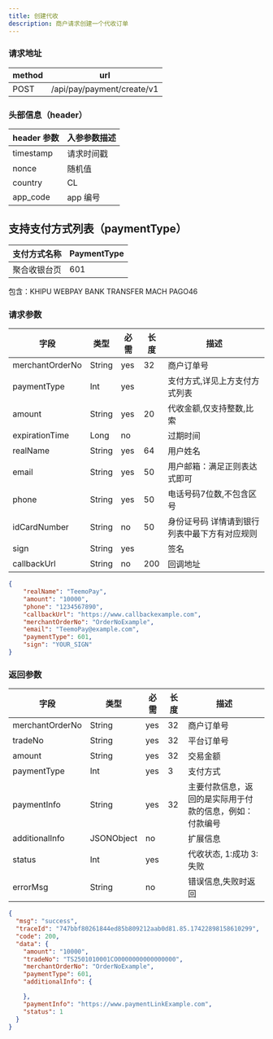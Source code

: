 ```yaml
---
title: 创建代收
description: 商户请求创建一个代收订单
---
```


### 请求地址

| method | url                        |
| ------ | -------------------------- |
| POST   | /api/pay/payment/create/v1 |

### 头部信息（header）

| header 参数 | 入参参数描述 |
| ----------- |--------|
| timestamp   | 请求时间戳  |
| nonce       | 随机值    |
| country     | CL     |
| app_code    | app 编号 |

## 支持支付方式列表（paymentType）

| 支付方式名称 | PaymentType |
|--------|-------------|
| 聚合收银台页 | 601         |

包含：KHIPU
     WEBPAY
     BANK TRANSFER
     MACH
     PAGO46

 

### 请求参数

| 字段            | 类型   | 必需  | 长度  | 描述                      |
| --------------- | ------ |-----|-----|-------------------------|
| merchantOrderNo | String | yes | 32  | 商户订单号                   |
| paymentType     | Int    | yes |     | 支付方式,详见上方支付方式列表         |
| amount          | String | yes | 20  | 代收金额,仅支持整数,比索           |
| expirationTime  | Long   | no  |     | 过期时间                    |
| realName        | String | yes | 64  | 用户姓名                    |
| email           | String | yes | 50  | 用户邮箱：满足正则表达式即可          |
| phone           | String | yes | 50  | 电话号码7位数,不包含区号           |
| idCardNumber    | String | no  | 50  | 身份证号码 详情请到银行列表中最下方有对应规则 |
| sign            | String | yes |     | 签名                      |
| callbackUrl     | String | no  | 200 | 回调地址                    |

```json title="请求示例"
{
    "realName": "TeemoPay",
    "amount": "10000",
    "phone": "1234567890",
    "callbackUrl": "https://www.callbackexample.com",
    "merchantOrderNo": "OrderNoExample",
    "email": "TeemoPay@example.com",
    "paymentType": 601,
    "sign": "YOUR_SIGN"
}
```

### 返回参数

| 字段            | 类型       | 必需 | 长度 | 描述                                                     |
| --------------- | ---------- | ---- | ---- | -------------------------------------------------------- |
| merchantOrderNo | String     | yes  | 32   | 商户订单号                                               |
| tradeNo         | String     | yes  | 32   | 平台订单号                                               |
| amount          | String     | yes  | 32   | 交易金额                                                 |
| paymentType     | Int        | yes  | 3    | 支付方式                                                 |
| paymentInfo     | String     | yes  | 32   | 主要付款信息，返回的是实际用于付款的信息，例如：付款编号 |
| additionalInfo  | JSONObject | no   |      | 扩展信息                                                 |
| status          | Int        | yes  |      | 代收状态, 1:成功 3:失败                                    |
| errorMsg        | String     | no   |      | 错误信息,失败时返回                                      |

```json
{
  "msg": "success",
  "traceId": "747bbf80261844ed85b809212aab0d81.85.17422898158610299",
  "code": 200,
  "data": {
    "amount": "10000",
    "tradeNo": "TS2501010001CO0000000000000000",
    "merchantOrderNo": "OrderNoExample",
    "paymentType": 601,
    "additionalInfo": {

    },
    "paymentInfo": "https://www.paymentLinkExample.com",
    "status": 1
  }
}
```
